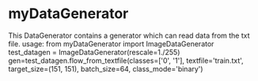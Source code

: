 # myDataGenerator
This DataGenerator contains a generator which can read data from the txt file.
usage:
from myDataGenerator import ImageDataGenerator
test_datagen = ImageDataGenerator(rescale=1./255)
gen=test_datagen.flow_from_textfile(classes=['0', '1'],
        textfile='train.txt',
        target_size=(151, 151),
        batch_size=64,
        class_mode='binary')

